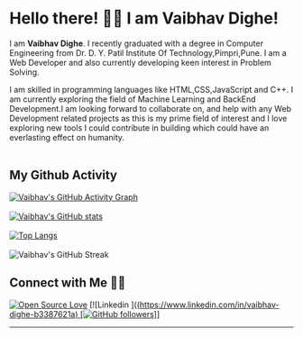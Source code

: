 # Hello there! 👋🏻 I am Vaibhav Dighe!

I am <b>Vaibhav Dighe</b>. I recently graduated with a degree in Computer Engineering from Dr. D. Y. Patil Institute Of Technology,Pimpri,Pune. 
I am a Web Developer and also currently developing keen interest in Problem Solving.

I am skilled in programming languages like HTML,CSS,JavaScript and C++. I am currently exploring the field of Machine Learning and BackEnd Development.I am looking forward to collaborate on, and help with any Web Development related projects as this is my prime field of interest and I love exploring new tools I could contribute in building which could have an everlasting effect on humanity.
<br /><br />
## My Github Activity
[![Vaibhav's GitHub Activity Graph](https://activity-graph.herokuapp.com/graph?username=Vaibhavvdighe&theme=xcode)](https://github.com/Vaibhavvdighe)
<br /><br />
[![Vaibhav's GitHub stats](https://github-readme-stats.vercel.app/api?username=Vaibhavvdighe&show_icons=true&theme=dark&count_private=true&hide=stars,issues)](https://github.com/Vaibhavvdighe/github-readme-stats)
<br /><br />
[![Top Langs](https://github-readme-stats.vercel.app/api/top-langs/?username=Vaibhavvdighe)](https://github.com/Vaibhavvdighe/github-readme-stats) 
<br /><br />
![Vaibhav's GitHub Streak](https://github-readme-streak-stats.herokuapp.com/?user=Vaibhavvdighe)
<br />
## Connect with Me 🤝🏻
[![Open Source Love](https://badges.frapsoft.com/os/v2/open-source.svg?v=103)](https://github.com/Vaibhavvdighe)
[![Linkedin ][((https://www.linkedin.com/in/vaibhav-dighe-b3387621a) [![GitHub followers](https://img.shields.io/github/followers/Vaibhavvdighe?label=Follow&style=social)]](https://github.com/Vaibhavvdighe/?tab=follow)]
<hr />
